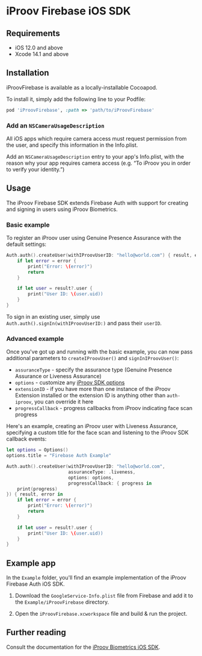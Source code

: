 # iProov Firebase iOS SDK

## Requirements

- iOS 12.0 and above
- Xcode 14.1 and above

## Installation

iProovFirebase is available as a locally-installable Cocoapod.

To install it, simply add the following line to your Podfile:

```ruby
pod 'iProovFirebase', :path => 'path/to/iProovFirebase'
```

### Add an `NSCameraUsageDescription`

All iOS apps which require camera access must request permission from the user, and specify this information in the Info.plist.

Add an `NSCameraUsageDescription` entry to your app's Info.plist, with the reason why your app requires camera access (e.g. “To iProov you in order to verify your identity.”)

## Usage

The iProov Firebase SDK extends Firebase Auth with support for creating and signing in users using iProov Biometrics.

### Basic example

To register an iProov user using Genuine Presence Assurance with the default settings:

```swift
Auth.auth().createUser(withIProovUserID: "hello@world.com") { result, error in
    if let error = error {
        print("Error: \(error)")
        return
    }

    if let user = result?.user {
        print("User ID: \(user.uid))
    }
}
```

To sign in an existing user, simply use `Auth.auth().signIn(withIProovUserID:)` and pass their `userID`.

### Advanced example

Once you've got up and running with the basic example, you can now pass additional parameters to `createIProovUser()` and `signInIProovUser()`:

- `assuranceType` - specify the assurance type (Genuine Presence Assurance or Liveness Assurance)
- `options` - customize any [iProov SDK options](https://github.com/iproov/ios?tab=readme-ov-file#options)
- `extensionID` - if you have more than one instance of the iProov Extension installed or the extension ID is anything other than `auth-iproov`, you can override it here
- `progressCallback` - progress callbacks from iProov indicating face scan progress

Here's an example, creating an iProov user with Liveness Assurance, specifying a custom title for the face scan and listening to the iProov SDK callback events:

```swift
let options = Options()
options.title = "Firebase Auth Example"

Auth.auth().createUser(withIProovUserID: "hello@world.com",
                       assuranceType: .liveness,
                       options: options,
                       progressCallback: { progress in
    print(progress)
}) { result, error in
    if let error = error {
        print("Error: \(error)")
        return
    }

    if let user = result?.user {
        print("User ID: \(user.uid))
    }
}
```

## Example app

In the `Example` folder, you'll find an example implementation of the iProov Firebase Auth iOS SDK.

1. Download the `GoogleService-Info.plist` file from Firebase and add it to the `Example/iProovFirebase` directory.

2. Open the `iProovFirebase.xcworkspace` file and build & run the project.

## Further reading

Consult the documentation for the [iProov Biometrics iOS SDK](https://github.com/iProov/ios).